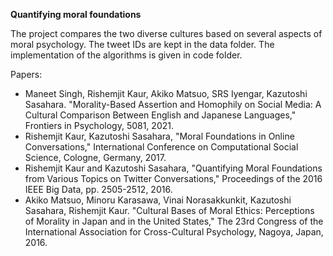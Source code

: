**Quantifying moral foundations**

The project compares the two diverse cultures based on several aspects of moral psychology.
The tweet IDs are kept in the data folder.
The implementation of the algorithms is given in code folder.

Papers: 
* Maneet Singh, Rishemjit Kaur, Akiko Matsuo, SRS Iyengar, Kazutoshi Sasahara. "Morality-Based Assertion and Homophily on Social Media: A Cultural Comparison Between English and Japanese Languages," Frontiers in Psychology, 5081, 2021.
* Rishemjit Kaur, Kazutoshi Sasahara, "Moral Foundations in Online Conversations," International Conference on Computational Social Science, Cologne, Germany, 2017.
* Rishemjit Kaur and Kazutoshi Sasahara, "Quantifying Moral Foundations from Various Topics on Twitter Conversations," Proceedings of the 2016 IEEE Big Data, pp. 2505-2512, 2016.
* Akiko Matsuo, Minoru Karasawa, Vinai Norasakkunkit, Kazutoshi Sasahara, Rishemjit Kaur. "Cultural Bases of Moral Ethics: Perceptions of Morality in Japan and in the United States," The 23rd Congress of the International Association for Cross-Cultural Psychology, Nagoya, Japan, 2016.
